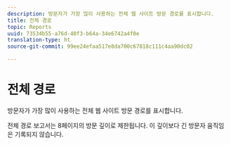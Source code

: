 ```yaml
---
description: 방문자가 가장 많이 사용하는 전체 웹 사이트 방문 경로를 표시합니다.
title: 전체 경로
topic: Reports
uuid: 73534b55-a76d-40f3-b64a-34e6742a4f0e
translation-type: ht
source-git-commit: 99ee24efaa517e8da700c67818c111c4aa90dc02

---
```



# 전체 경로

방문자가 가장 많이 사용하는 전체 웹 사이트 방문 경로를 표시합니다.

전체 경로 보고서는 8페이지의 방문 깊이로 제한됩니다. 이 깊이보다 긴 방문자 움직임은 기록되지 않습니다.
